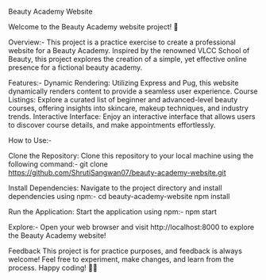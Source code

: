 Beauty Academy Website

Welcome to the Beauty Academy website project! 🌟

Overview:-
This project is a practice exercise to create a professional website for a Beauty Academy. Inspired by the renowned VLCC School of Beauty, this project explores the creation of a simple, yet effective online presence for a fictional beauty academy.

Features:-
Dynamic Rendering: Utilizing Express and Pug, this website dynamically renders content to provide a seamless user experience.
Course Listings: Explore a curated list of beginner and advanced-level beauty courses, offering insights into skincare, makeup techniques, and industry trends.
Interactive Interface: Enjoy an interactive interface that allows users to discover course details, and make appointments effortlessly.

How to Use:-

Clone the Repository: Clone this repository to your local machine using the following command:-
git clone https://github.com/ShrutiSangwan07/beauty-academy-website.git

Install Dependencies: Navigate to the project directory and install dependencies using npm:-
cd beauty-academy-website
npm install

Run the Application: Start the application using npm:-
npm start

Explore:-
Open your web browser and visit http://localhost:8000 to explore the Beauty Academy website!

Feedback
This project is for practice purposes, and feedback is always welcome! Feel free to experiment, make changes, and learn from the process. Happy coding! 💄✨
